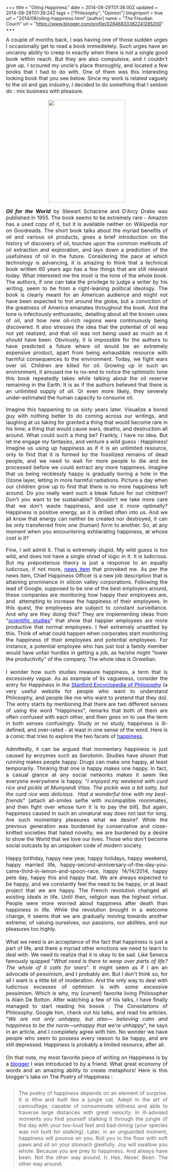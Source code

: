 +++
title = "Oiling Happiness"
date = 2014-08-29T01:38:00Z
updated = 2014-08-29T01:38:24Z
tags = ["Philosophy", "Opinion"]
blogimport = true
url = "2014/08/oiling-happiness.html" 
[author]
	name = "The Freudian Couch"
	uri = "https://www.blogger.com/profile/02846833382241285200"
+++

<div dir="ltr" style="text-align: left;" trbidi="on">
<div style="text-align: justify;">
<span style="font-size: medium;">
A couple of months back, I was having one of those sudden urges I occasionally get to read a book immedietely. Such urges have an uncanny ability to creep in exactly when there is not a single good book within reach. But they are also compulsive, and I couldn't give up. I scoured my uncle's place thoroughly, and located a few books that I had to do with. One of them was this interesting looking book that you see below. Since my work is related vaguely to the oil and gas industry, I decided to do something that I seldom do : mix business with pleasure.</span></div>
<br />
<div class="separator" style="clear: both; text-align: center;">
<a href="https://blogger.googleusercontent.com/img/b/R29vZ2xl/AVvXsEj0I6DxaKfxDH1pU2pz6jiwl1jEuckRPHlPZzJbhgs2sbPHmFeg9-czds79mdXgu0TeyDGZQeJcaT5EfkDJpuRKdPfl6tPQ-ujn677ZiuRd5yazTe_89nIGaAaysz9ZE42RjprBOGl00wIJ/s1600/2014-04-04+13.25.37-1.jpg" imageanchor="1" style="margin-left: 1em; margin-right: 1em;"><img border="0" src="https://blogger.googleusercontent.com/img/b/R29vZ2xl/AVvXsEj0I6DxaKfxDH1pU2pz6jiwl1jEuckRPHlPZzJbhgs2sbPHmFeg9-czds79mdXgu0TeyDGZQeJcaT5EfkDJpuRKdPfl6tPQ-ujn677ZiuRd5yazTe_89nIGaAaysz9ZE42RjprBOGl00wIJ/s1600/2014-04-04+13.25.37-1.jpg" height="320" width="240" /></a></div>
<br />
<div style="text-align: justify;">
<span style="font-size: medium;">
<i><b>Oil for the World</b></i> by Stewart Schackne and D'Arcy Drake was published in 1955. The book seems to be extremely rare - Amazon has a used copy of it, but it is available neither on Wikipedia nor on Goodreads. The short book talks about the myriad benefits of oil and various oil products, gives a brief introduction on the history of discovery of oil, touches upon the common methods of oil extraction and exploration, and lays down a prediction of the usefulness of oil in the future. Considering the pace at which technology is advancing, it is amazing to think that a technical book written 60 years ago has a few things that are still relevant today. What interested me the most is the tone of the whole book. The authors, if one can take the privilege to judge a writer by his writing, seem to be from a right-leaning political ideology. The book is clearly meant for an American audience and might not have been expected to trot around the globe, but a conviction of the greatness of America emanates throughout the book. And the tone is infectiously enthusiastic, detailing about all the known uses of oil, and how new oil-rich regions were continuously being discovered. It also stresses the idea that the potential of oil was not yet realized, and that oil was not being used as much as it should have been. Obviously, it is impossible for the authors to have predicted a future where oil would be an extremely expensive product, apart from being exhaustible resource with harmful consequences to the environment. Today, we fight wars over oil. Children are killed for oil. Growing up in such an environment, it amused me to no-end to notice the optimistic tone this book repeatedly takes while talking about the oil reserve remaining in the Earth. It is as if the authors believed that there is an unlimited supply of oil. Or even more likely, they severely under-estimated the human capacity to consume oil.</span></div>
<div style="text-align: justify;">
<br /></div>
<div style="text-align: justify;">
<span style="font-size: medium;">
Imagine this happening to us sixty years later. Visualize a bored guy with nothing better to do coming across our writings, and laughing at us taking for granted a thing that would become rare in his time; a thing that would cause wars, deaths, and destruction all around. What could such a thing be? Frankly, I have no idea. But let me engage my fantasies, and venture a wild guess : Happiness! Imagine us using up happiness as if it is an unlimited resource, only to find that it is formed by the fossilized remains of dead people, and we need to wait for more people to die and be processed before we could extract any more happiness. Imagine that us being recklessly happy is gradually boring a hole in the Ozone layer, letting in more harmful radiations. Picture a day when our children grow up to find that there is no more happiness left around. Do you really want such a bleak future for our children? Don't you want to be sustainable? Shouldn't we take more care that we don't waste happiness, and use it more optimally? Happiness is positive energy, as it is drilled often into us. And we all know that energy can neither be created nor destroyed, it can be only transferred from one (human) form to another. So, at any moment when you encountering exhilarating happiness, at whose cost is it?&nbsp;</span></div>
<div style="text-align: justify;">
<br /></div>
<div style="text-align: justify;">
<span style="font-size: medium;">
Fine, I will admit it. That is extremely stupid. My wild guess is too wild, and does not have a single shred of logic in it. It is ludicrous. But my preposterous theory is just a response to an equally ludicrous, if not more, <a href="http://www.newrepublic.com/article/118804/happiness-officers-are-spreading-across-america-why-its-bad" target="_blank"><span style="color: blue;">news item</span></a> that provoked me. As per the news item, Chief Happiness Officer is a new job description that is attaining prominence in silicon valley corporations. Following the lead of Google, supposed to be one of the best employers around, these companies are monitoring how happy their employees are, and &nbsp;attempting to increase the happiness of their employees. In this quest, the employees are subject to constant surveillance. And why are they doing this? They are implementing ideas from "<a href="http://www2.warwick.ac.uk/fac/soc/economics/staff/eproto/workingpapers/happinessproductivity.pdf" target="_blank"><span style="color: blue;">scientific studies</span></a>" that show that happier employees are more productive that normal employees. I feel extremely unsettled by this. Think of what could happen when corporates start monitoring the happiness of their employees and potential employees. For instance, a potential employee who has just lost a family member would have unfair hurdles in getting a job, as he/she might "lower the productivity" of the company. The whole idea is Orwellian.<br />
<br />
I wonder how such studies measure happiness, a term that is excessively vague. As as example of its vagueness, consider the entry for Happiness in the <span style="color: blue;"><a href="http://plato.stanford.edu/entries/happiness/" target="_blank"><span style="color: blue;">Stanford Encyclopedia of Philosophy</span></a>&nbsp;</span>(a very useful website for people who want to understand Philosophy, and people like me who want to pretend that they do). The entry starts by mentioning that there are two different senses of using the word "Happiness", remarks that both of them are often confused with each other, and then goes on to use the term in both senses confusingly. Study or no study, happiness is ill-defined, and over-rated - at least in one sense of the word. Here is a comic that tries to explore the two facets of <a href="http://existentialcomics.com/comic/42" target="_blank"><span style="color: blue;">happiness</span></a>.<br />
</span><span style="font-size: medium;"><br /></span>
<span style="font-size: medium;">Admittedly, it can be argued that momentary happiness is just caused by enzymes such as Serotonin. Studies have shown that running makes people happy. Drugs can make one happy, at least temporarily. Thinking that one is happy makes one happy. In fact, a casual glance at any social networks makes it seem like everyone everywhere is happy. "</span><i style="font-size: medium;">I enjoyed my weekend with curd rice and pickle at Muniyandi Vilas. The pickle was a bit salty, but the curd rice was delicious. &nbsp;Had a wonderful time with my best-friends</i><span style="font-size: medium;">" [attach all-smiles selfie with incompatible roommates, and then fight over whose turn it is to pay the bill]. But again, happiness caused in such an unnatural way does not last for long. Are such momentary pleasures what we desire? While the previous generation was burdened by conservative and close-knitted societies that hated novelty, we are burdened by a desire to show the World that we love our lives. Those who don't become social outcasts by an unspoken code of modern society.</span><br />
<span style="font-size: medium;"><br /></span>
<span style="font-size: medium;">Happy birthday, happy new year, happy holidays, happy weekend, happy married life, happy-second-anniversary-of-the-day-you-came-third-in-lemon-and-spoon-race, happy 14/14/2014, happy pets day, happy this and happy that. We are always expected to be happy, and we constantly feel the need to be happy, or at least project that we are happy. The French revolution changed all existing ideals in life. Until then, religion was the highest virtue. People were more worried about happiness after death than happiness in life. While the revolution brought in a welcome change, it seems that we are gradually moving towards another extreme; of valuing ourselves, our passions, our abilities, and our pleasures too highly.<br />
<br />
What we need is an acceptance of the fact that happiness is just a part of life, and there a myriad other emotions we need to learn to deal with. We need to realize that it is okay to be sad. Like Seneca famously quipped "<i>What need is there to weep over parts of life? The whole of it calls for tears</i>". It might seem as if I am an advocate of pessimism, and I probably am. But I don't think so, for all I want is a little bit of moderation. And the only way to deal with ludicrous excesses of optimism is with some excessive pessimism. Which is why, my (current) favorite living Philosopher is Alain De Botton. After watching a few of his talks, I have finally managed to start reading his boook : The Consolations of Philosophy. Google him, check out his talks, and read his articles. "<i>We are not only unhappy, but also— believing calm and happiness to be the norm—unhappy that we’re unhappy</i>", he says in an article, and I completely agree with him. No wonder we have people who seem to possess every reason to be happy, and are still depressed. Happiness is probably a limited resource, after all.<br />
<br />
On that note, my most favorite piece of writing on Happiness is by a <a href="http://thepoetryof.wordpress.com/2013/01/04/happiness/" target="_blank"><span style="color: blue;">blogger</span></a> I was introduced to by a friend. What great economy of words and an amazing ability to create metaphors! Here is this blogger's take on The Poetry of Happiness :<br />
</span><br />
<blockquote class="tr_bq">
<span style="font-size: medium;">The poetry of happiness depends on an element of surprise. It is lithe and built like a jungle cat. Adept in the art of camouflage, capable of consummate stillness and able to traverse large distances with great velocity. In ill-advised moments you find yourself stalking it through the jungle of the day with your too-loud feet and bad-timing (your species was not built for stalking). Later, in an unguarded moment, happiness will pounce on you. Roll you to the floor with soft paws and sit on your stomach gleefully. Joy will swallow you whole. Because you are prey to happiness. And always have been. Not the other way around. It. Has. Never. Been. The other way around.</span></blockquote>
<span style="font-size: medium;">
<br />
<br />
</span>
</div>
</div>

